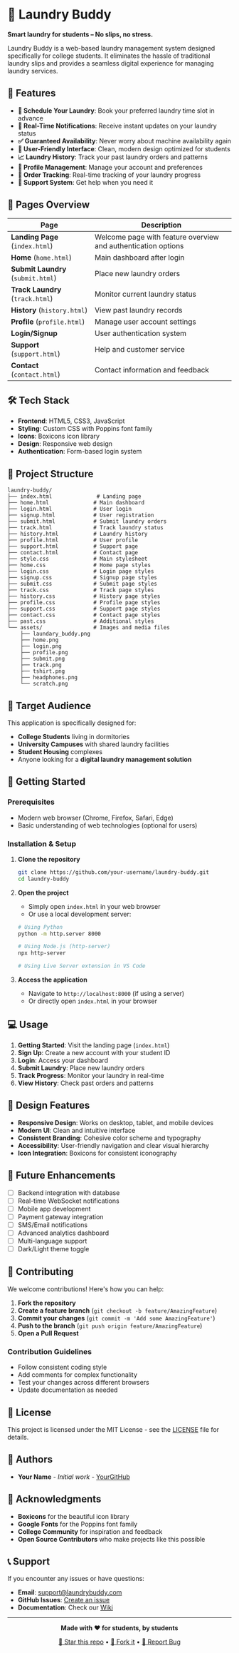 # 🧺 Laundry Buddy

**Smart laundry for students – No slips, no stress.**

Laundry Buddy is a web-based laundry management system designed specifically for college students. It eliminates the hassle of traditional laundry slips and provides a seamless digital experience for managing laundry services.

## 🌟 Features

- **📅 Schedule Your Laundry**: Book your preferred laundry time slot in advance
- **🔔 Real-Time Notifications**: Receive instant updates on your laundry status  
- **✅ Guaranteed Availability**: Never worry about machine availability again
- **📱 User-Friendly Interface**: Clean, modern design optimized for students
- **📈 Laundry History**: Track your past laundry orders and patterns
- **👤 Profile Management**: Manage your account and preferences
- **🎯 Order Tracking**: Real-time tracking of your laundry progress
- **💬 Support System**: Get help when you need it

## 🚀 Pages Overview

| Page | Description |
|------|-------------|
| **Landing Page** (`index.html`) | Welcome page with feature overview and authentication options |
| **Home** (`home.html`) | Main dashboard after login |
| **Submit Laundry** (`submit.html`) | Place new laundry orders |
| **Track Laundry** (`track.html`) | Monitor current laundry status |
| **History** (`history.html`) | View past laundry records |
| **Profile** (`profile.html`) | Manage user account settings |
| **Login/Signup** | User authentication system |
| **Support** (`support.html`) | Help and customer service |
| **Contact** (`contact.html`) | Contact information and feedback |

## 🛠️ Tech Stack

- **Frontend**: HTML5, CSS3, JavaScript
- **Styling**: Custom CSS with Poppins font family
- **Icons**: Boxicons icon library
- **Design**: Responsive web design
- **Authentication**: Form-based login system

## 📁 Project Structure

```text
laundry-buddy/
├── index.html              # Landing page
├── home.html              # Main dashboard
├── login.html             # User login
├── signup.html            # User registration
├── submit.html            # Submit laundry orders
├── track.html             # Track laundry status
├── history.html           # Laundry history
├── profile.html           # User profile
├── support.html           # Support page
├── contact.html           # Contact page
├── style.css              # Main stylesheet
├── home.css               # Home page styles
├── login.css              # Login page styles
├── signup.css             # Signup page styles
├── submit.css             # Submit page styles
├── track.css              # Track page styles
├── history.css            # History page styles
├── profile.css            # Profile page styles
├── support.css            # Support page styles
├── contact.css            # Contact page styles
├── past.css               # Additional styles
└── assets/                # Images and media files
    ├── laundary_buddy.png
    ├── home.png
    ├── login.png
    ├── profile.png
    ├── submit.png
    ├── track.png
    ├── tshirt.png
    ├── headphones.png
    └── scratch.png
```

## 🎯 Target Audience

This application is specifically designed for:
- **College Students** living in dormitories
- **University Campuses** with shared laundry facilities
- **Student Housing** complexes
- Anyone looking for a **digital laundry management solution**

## 🚀 Getting Started

### Prerequisites
- Modern web browser (Chrome, Firefox, Safari, Edge)
- Basic understanding of web technologies (optional for users)

### Installation & Setup

1. **Clone the repository**
   ```bash
   git clone https://github.com/your-username/laundry-buddy.git
   cd laundry-buddy
   ```

2. **Open the project**
   - Simply open `index.html` in your web browser
   - Or use a local development server:
   ```bash
   # Using Python
   python -m http.server 8000
   
   # Using Node.js (http-server)
   npx http-server
   
   # Using Live Server extension in VS Code
   ```

3. **Access the application**
   - Navigate to `http://localhost:8000` (if using a server)
   - Or directly open `index.html` in your browser

## 💻 Usage

1. **Getting Started**: Visit the landing page (`index.html`)
2. **Sign Up**: Create a new account with your student ID
3. **Login**: Access your dashboard
4. **Submit Laundry**: Place new laundry orders
5. **Track Progress**: Monitor your laundry in real-time
6. **View History**: Check past orders and patterns

## 🎨 Design Features

- **Responsive Design**: Works on desktop, tablet, and mobile devices
- **Modern UI**: Clean and intuitive interface
- **Consistent Branding**: Cohesive color scheme and typography
- **Accessibility**: User-friendly navigation and clear visual hierarchy
- **Icon Integration**: Boxicons for consistent iconography

## 🔮 Future Enhancements

- [ ] Backend integration with database
- [ ] Real-time WebSocket notifications
- [ ] Mobile app development
- [ ] Payment gateway integration
- [ ] SMS/Email notifications
- [ ] Advanced analytics dashboard
- [ ] Multi-language support
- [ ] Dark/Light theme toggle

## 🤝 Contributing

We welcome contributions! Here's how you can help:

1. **Fork the repository**
2. **Create a feature branch** (`git checkout -b feature/AmazingFeature`)
3. **Commit your changes** (`git commit -m 'Add some AmazingFeature'`)
4. **Push to the branch** (`git push origin feature/AmazingFeature`)
5. **Open a Pull Request**

### Contribution Guidelines
- Follow consistent coding style
- Add comments for complex functionality
- Test your changes across different browsers
- Update documentation as needed

## 📝 License

This project is licensed under the MIT License - see the [LICENSE](LICENSE) file for details.

## 👥 Authors

- **Your Name** - *Initial work* - [YourGitHub](https://github.com/your-username)

## 🙏 Acknowledgments

- **Boxicons** for the beautiful icon library
- **Google Fonts** for the Poppins font family
- **College Community** for inspiration and feedback
- **Open Source Contributors** who make projects like this possible

## 📞 Support

If you encounter any issues or have questions:

- **Email**: support@laundrybuddy.com
- **GitHub Issues**: [Create an issue](https://github.com/your-username/laundry-buddy/issues)
- **Documentation**: Check our [Wiki](https://github.com/your-username/laundry-buddy/wiki)

---

<div align="center">

**Made with ❤️ for students, by students**

[🌟 Star this repo](https://github.com/your-username/laundry-buddy) • [🍴 Fork it](https://github.com/your-username/laundry-buddy/fork) • [📝 Report Bug](https://github.com/your-username/laundry-buddy/issues)

</div>
